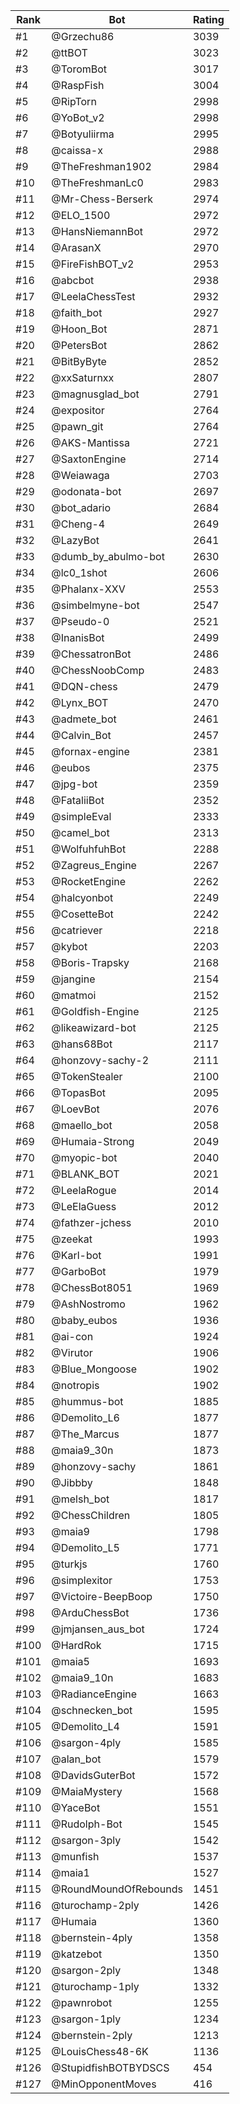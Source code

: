 Rank|Bot|Rating
---|---|---
#1|@Grzechu86|3039
#2|@ttBOT|3023
#3|@ToromBot|3017
#4|@RaspFish|3004
#5|@RipTorn|2998
#6|@YoBot_v2|2998
#7|@Botyuliirma|2995
#8|@caissa-x|2988
#9|@TheFreshman1902|2984
#10|@TheFreshmanLc0|2983
#11|@Mr-Chess-Berserk|2974
#12|@ELO_1500|2972
#13|@HansNiemannBot|2972
#14|@ArasanX|2970
#15|@FireFishBOT_v2|2953
#16|@abcbot|2938
#17|@LeelaChessTest|2932
#18|@faith_bot|2927
#19|@Hoon_Bot|2871
#20|@PetersBot|2862
#21|@BitByByte|2852
#22|@xxSaturnxx|2807
#23|@magnusglad_bot|2791
#24|@expositor|2764
#25|@pawn_git|2764
#26|@AKS-Mantissa|2721
#27|@SaxtonEngine|2714
#28|@Weiawaga|2703
#29|@odonata-bot|2697
#30|@bot_adario|2684
#31|@Cheng-4|2649
#32|@LazyBot|2641
#33|@dumb_by_abulmo-bot|2630
#34|@lc0_1shot|2606
#35|@Phalanx-XXV|2553
#36|@simbelmyne-bot|2547
#37|@Pseudo-0|2521
#38|@InanisBot|2499
#39|@ChessatronBot|2486
#40|@ChessNoobComp|2483
#41|@DQN-chess|2479
#42|@Lynx_BOT|2470
#43|@admete_bot|2461
#44|@Calvin_Bot|2457
#45|@fornax-engine|2381
#46|@eubos|2375
#47|@jpg-bot|2359
#48|@FataliiBot|2352
#49|@simpleEval|2333
#50|@camel_bot|2313
#51|@WolfuhfuhBot|2288
#52|@Zagreus_Engine|2267
#53|@RocketEngine|2262
#54|@halcyonbot|2249
#55|@CosetteBot|2242
#56|@catriever|2218
#57|@kybot|2203
#58|@Boris-Trapsky|2168
#59|@jangine|2154
#60|@matmoi|2152
#61|@Goldfish-Engine|2125
#62|@likeawizard-bot|2125
#63|@hans68Bot|2117
#64|@honzovy-sachy-2|2111
#65|@TokenStealer|2100
#66|@TopasBot|2095
#67|@LoevBot|2076
#68|@maello_bot|2058
#69|@Humaia-Strong|2049
#70|@myopic-bot|2040
#71|@BLANK_BOT|2021
#72|@LeelaRogue|2014
#73|@LeElaGuess|2012
#74|@fathzer-jchess|2010
#75|@zeekat|1993
#76|@Karl-bot|1991
#77|@GarboBot|1979
#78|@ChessBot8051|1969
#79|@AshNostromo|1962
#80|@baby_eubos|1936
#81|@ai-con|1924
#82|@Virutor|1906
#83|@Blue_Mongoose|1902
#84|@notropis|1902
#85|@hummus-bot|1885
#86|@Demolito_L6|1877
#87|@The_Marcus|1877
#88|@maia9_30n|1873
#89|@honzovy-sachy|1861
#90|@Jibbby|1848
#91|@melsh_bot|1817
#92|@ChessChildren|1805
#93|@maia9|1798
#94|@Demolito_L5|1771
#95|@turkjs|1760
#96|@simplexitor|1753
#97|@Victoire-BeepBoop|1750
#98|@ArduChessBot|1736
#99|@jmjansen_aus_bot|1724
#100|@HardRok|1715
#101|@maia5|1693
#102|@maia9_10n|1683
#103|@RadianceEngine|1663
#104|@schnecken_bot|1595
#105|@Demolito_L4|1591
#106|@sargon-4ply|1585
#107|@alan_bot|1579
#108|@DavidsGuterBot|1572
#109|@MaiaMystery|1568
#110|@YaceBot|1551
#111|@Rudolph-Bot|1545
#112|@sargon-3ply|1542
#113|@munfish|1537
#114|@maia1|1527
#115|@RoundMoundOfRebounds|1451
#116|@turochamp-2ply|1426
#117|@Humaia|1360
#118|@bernstein-4ply|1358
#119|@katzebot|1350
#120|@sargon-2ply|1348
#121|@turochamp-1ply|1332
#122|@pawnrobot|1255
#123|@sargon-1ply|1234
#124|@bernstein-2ply|1213
#125|@LouisChess48-6K|1136
#126|@StupidfishBOTBYDSCS|454
#127|@MinOpponentMoves|416
